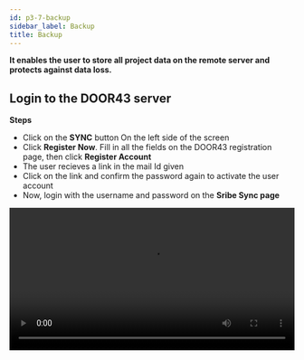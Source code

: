 ```yaml
---
id: p3-7-backup
sidebar_label: Backup
title: Backup
---
```


**It enables the user to store all project data on the remote server and protects against data loss.**

<p><h2>Login to the DOOR43 server</h2></p>
 
**Steps**

- Click on the **SYNC** button On the left side of the screen
- Click **Register Now**. Fill in all the fields on the DOOR43 registration page, then click **Register Account**
- The user recieves a link in the mail Id given
- Click on the link and confirm the password again to activate the user account
- Now, login with the username and password on the **Sribe Sync page**
<video controls src="/assets/Logintotheserver.mov" width="100%" type="video/mov"/>

<p><h2>Cloud Sync</h2></p>

**Steps**

- Enter a valid username and password to access your DOOR 43 account 
- Select the project you wish to work on, from the **SYNC** pane
- After selecting the desired project click the **CLOUD SYNC** button on the SYNC pane 
- A progress bar will appear, showing the status and completion of the **sync** process
- Once the project is successfully synced, it will be listed at the bottom of the CLOUD PROJECTS pane

<video controls src="/assets/cloudsync.mov" width="100%" type="video/mp4"/>

<p><h2>Creating a backup when merging a project from the server</h2></p>

**<i>This is for the project managers and administrators</i>**

**Steps**

- Go to the folder **Appdata** in the system setting
- Open your project backup folder to see your backups
- To retrieve the previous data, copy and paste the data into the project folder
 
<video controls src="/assets/backups.mov" width="100%" type="video/mov"/>
<p> </p>

*Note*
 - When we perform a **Sync** merge operation, a backup is added to the backup folder, and the maximum number of backups is currently 5, with the older backups being rolled out from the list
 - An error for conflicting project data may occur when importing projects back into Scribe. Scribe does not handle it automatically
 - When the user receives an error message, it must be resolved by the user